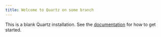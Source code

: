 ```yaml
---
title: Welcome to Quartz on some branch
---
```


This is a blank Quartz installation.
See the [documentation](https://quartz.jzhao.xyz) for how to get started.

